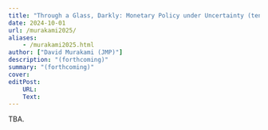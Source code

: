 ```yaml
---
title: "Through a Glass, Darkly: Monetary Policy under Uncertainty (tentative)" 
date: 2024-10-01
url: /murakami2025/
aliases: 
    - /murakami2025.html
author: ["David Murakami (JMP)"]
description: "(forthcoming)" 
summary: "(forthcoming)" 
cover:
editPost:
    URL: 
    Text:
---
```


TBA.